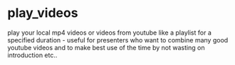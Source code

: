 # play_videos
play your local mp4 videos or videos from youtube like a playlist for a specified duration - useful for presenters who want to combine many good youtube videos and to make best use of the time by not wasting on introduction etc..
